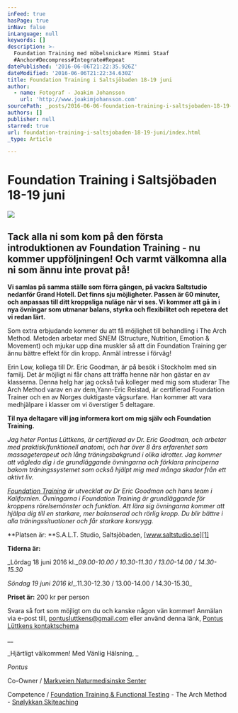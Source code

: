 ```yaml
---
inFeed: true
hasPage: true
inNav: false
inLanguage: null
keywords: []
description: >-
  Foundation Training med möbelsnickare Mimmi Staaf 
  #Anchor#Decompress#Integrate#Repeat
datePublished: '2016-06-06T21:22:35.926Z'
dateModified: '2016-06-06T21:22:34.630Z'
title: Foundation Training i Saltsjöbaden 18-19 juni
author:
  - name: Fotograf - Joakim Johansson
    url: 'http://www.joakimjohansson.com'
sourcePath: _posts/2016-06-06-foundation-training-i-saltsjobaden-18-19-juni.md
authors: []
publisher: null
starred: true
url: foundation-training-i-saltsjobaden-18-19-juni/index.html
_type: Article

---
```

# Foundation Training i Saltsjöbaden 18-19 juni
![](https://the-grid-user-content.s3-us-west-2.amazonaws.com/9daf3859-c4b1-4e38-bee4-abba3d452ea1.jpg)

## Tack alla ni som kom på den första introduktionen av Foundation Training - nu kommer uppföljningen! Och varmt välkomna alla ni som ännu inte provat på!

**Vi samlas på samma ställe som förra gången, på vackra Saltstudio nedanför Grand Hotell. Det finns sju möjligheter. Passen är 60 minuter, och anpassas till ditt kroppsliga nuläge när vi ses. Vi kommer att gå in i nya övningar som utmanar balans, styrka och flexibilitet och repetera det vi redan lärt.**

Som extra erbjudande kommer du att få möjlighet till behandling i The Arch Method. Metoden arbetar med SNEM (Structure, Nutrition, Emotion & Movement) och mjukar upp dina muskler så att din Foundation Training ger ännu bättre effekt för din kropp. Anmäl intresse i förväg!

Erin Low, kollega till Dr. Eric Goodman, är på besök i Stockholm med sin familj. Det är möjligt ni får chans att träffa henne när hon gästar en av klasserna. Denna helg har jag också två kolleger med mig som studerar The Arch Method varav en av dem,Yann-Eric Reistad, är certifierad Foundation Trainer och en av Norges duktigaste vågsurfare. Han kommer att vara medhjälpare i klasser om vi överstiger 5 deltagare.

**Til nya deltagare vill jag informera kort om mig själv och Foundation Training.**

_Jag heter Pontus Lüttkens, är certifierad av Dr. Eric Goodman, och arbetar med praktisk/funktionell anatomi, och har över 8 års erfarenhet som massageterapeut och lång träningsbakgrund i olika idrotter. Jag kommer att vägleda dig i de grundläggande övningarna och förklara principerna bakom träningssystemet som också hjälpt mig med många skador från ett aktivt liv._

_[Foundation Training][0] är utvecklat av Dr Eric Goodman och hans team i Kalifornien. Övningarna i Foundation Training är grundläggande för kroppens rörelsemönster och funktion. Att lära sig övningarna kommer att hjälpa dig till en starkare, mer balanserad och rörlig kropp. Du blir bättre i alla träningssituationer och får starkare korsrygg._

**Platsen är: **S.A.L.T. Studio, Saltsjöbaden, [www.saltstudio.se][1]

**Tiderna är:**

_Lördag 18 juni 2016 kl.__09.00-10.00 / 10.30-11.30 / 13.00-14.00 / 14.30-15.30_

_Söndag 19 juni 2016 kl__.11.30-12.30 / 13.00-14.00 / 14.30-15.30_

**Priset är:** 200 kr per person

Svara så fort som möjligt om du och kanske någon vän kommer! Anmälan via e-post till, [pontusluttkens@gmail.com][2] eller använd denna länk, [Pontus Lüttkens kontaktschema][3]

__

_Hjärtligt välkommen! Med Vänlig Hälsning, _

_Pontus_

Co-Owner / [Markveien Naturmedisinske Senter][4]

Competence / [Foundation Training & Functional Testing][5] - The Arch Method - [Snølykkan Skiteaching][6]

[0]: http://www.foundationtraining.com/
[1]: http://www.saltstudio.se/
[2]: mailto:pontusluttkens@gmail.com
[3]: https://podio.com/webforms/15595616/1045133
[4]: http://www.mns.no/
[5]: http://2ft.io/
[6]: http://www.snolykkan.com/